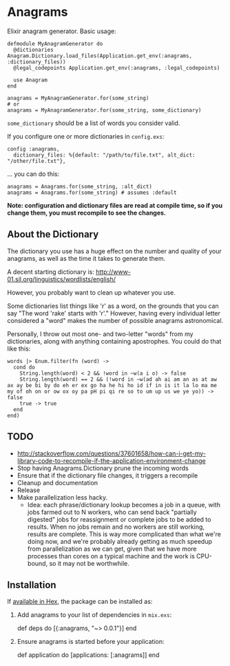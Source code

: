 # Anagrams

Elixir anagram generator. Basic usage:

    defmodule MyAnagramGenerator do
      @dictionaries Anagram.Dictionary.load_files(Application.get_env(:anagrams, :dictionary_files))
      @legal_codepoints Application.get_env(:anagrams, :legal_codepoints)

      use Anagram
    end

    anagrams = MyAnagramGenerator.for(some_string)
    # or
    anagrams = MyAnagramGenerator.for(some_string, some_dictionary)

`some_dictionary` should be a list of words you consider valid.

If you configure one or more dictionaries in `config.exs`:

    config :anagrams,
      dictionary_files: %{default: "/path/to/file.txt", alt_dict: "/other/file.txt"},

... you can do this:

    anagrams = Anagrams.for(some_string, :alt_dict)
    anagrams = Anagrams.for(some_string) # assumes :default

**Note: configuration and dictionary files are read at compile time, so if you change them, you must recompile to see the changes.**

## About the Dictionary

The dictionary you use has a huge effect on the number and quality of your anagrams, as well as the time it takes to generate them.

A decent starting dictionary is: http://www-01.sil.org/linguistics/wordlists/english/

However, you probably want to clean up whatever you use.

Some dictionaries list things like 'r' as a word, on the grounds that you can say "The word 'rake' starts with 'r'." However, having every individual letter considered a "word" makes the number of possible anagrams astronomical.

Personally, I throw out most one- and two-letter "words" from my dictionaries, along with anything containing apostrophes. You could do that like this:

    words |> Enum.filter(fn (word) ->
      cond do
        String.length(word) < 2 && !word in ~w(a i o) -> false
        String.length(word) == 2 && (!word in ~w(ad ah ai am an as at aw ax ay be bi by do eh er ex go ha he hi ho id if in is it la lo ma me my of oh on or ow ox oy pa pH pi qi re so to um up us we ye yo)) -> false
        true -> true
      end
    end)

## TODO

- http://stackoverflow.com/questions/37601658/how-can-i-get-my-library-code-to-recompile-if-the-application-environment-change
- Stop having Anagrams.Dictionary prune the incoming words
- Ensure that if the dictionary file changes, it triggers a recompile
- Cleanup and documentation
- Release
- Make parallelization less hacky.
  - Idea: each phrase/dictionary lookup becomes a job in a queue, with jobs farmed out to N workers, who can send back "partially digested" jobs for reassignment or complete jobs to be added to results. When no jobs remain and no workers are still working, results are complete. This is way more complicated than what we're doing now, and we're probably already getting as much speedup from parallelization as we can get, given that we have more processes than cores on a typical machine and the work is CPU-bound, so it may not be worthwhile.

## Installation

If [available in Hex](https://hex.pm/docs/publish), the package can be installed as:

  1. Add anagrams to your list of dependencies in `mix.exs`:

        def deps do
          [{:anagrams, "~> 0.0.1"}]
        end

  2. Ensure anagrams is started before your application:

        def application do
          [applications: [:anagrams]]
        end

